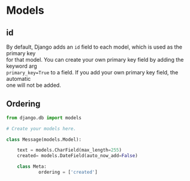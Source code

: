 # Models

## id

By default, Django adds an `id` field to each model, which is used as the primary key  
for that model. You can create your own primary key field by adding the keyword arg  
`primary_key=True` to a field. If you add your own primary key field, the automatic  
one will not be added.  


## Ordering

```python
from django.db import models

# Create your models here.

class Message(models.Model):

    text = models.CharField(max_length=255)
    created= models.DateField(auto_now_add=False)

    class Meta:
            ordering = ['created']
```
